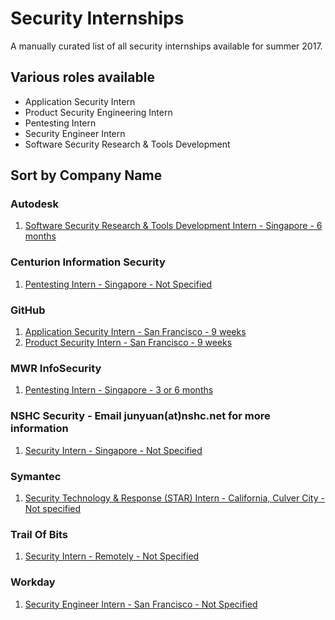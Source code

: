 # Security Internships
A manually curated list of all security internships available for summer 2017.

## Various roles available
- Application Security Intern
- Product Security Engineering Intern
- Pentesting Intern
- Security Engineer Intern
- Software Security Research & Tools Development

## Sort by Company Name
### Autodesk
1. [Software Security Research & Tools Development Intern - Singapore - 6 months](https://autodesk.taleo.net/careersection/adsk_cmp/jobdetail.ftl?job=16WD21579)

### Centurion Information Security
1.  [Pentesting Intern - Singapore - Not Specified](http://centurioninfosec.sg/careers)

### GitHub
1.  [Application Security Intern - San Francisco - 9 weeks](https://jobs.lever.co/github/eb49d79f-7022-41d5-afaa-8b4dc8661114)
2.  [Product Security Intern - San Francisco - 9 weeks](https://jobs.lever.co/github/d297d5f0-9eff-4cf5-bb0c-daa41a0d57db)

### MWR InfoSecurity
1. [Pentesting Intern - Singapore - 3 or 6 months](https://careers.mwrinfosecurity.com/Jobs/Advert/454194?FromSearch=False)

### NSHC Security - Email junyuan(at)nshc.net for more information
1. [Security Intern - Singapore - Not Specified](http://www.nshc.net/wp/en/) 

### Symantec
1. [Security Technology & Response (STAR) Intern - California, Culver City - Not specified](https://symantec.wd1.myworkdayjobs.com/en-US/university/job/USA---California-Culver-City/Security-Technology---Response--STAR--Intern---Symantec_34626)

### Trail Of Bits
1. [Security Intern - Remotely - Not Specified](https://blog.trailofbits.com/2016/08/09/work-for-us-fall-and-winter-internship-opportunities/)

### Workday
1. [Security Engineer Intern - San Francisco - Not Specified](https://core.infosecconnect.com/amybadydyrIFSC/)

